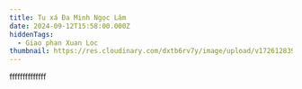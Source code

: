 ```yaml
---
title: Tu xá Đa Minh Ngọc Lâm
date: 2024-09-12T15:58:00.000Z
hiddenTags:
  - Giao phan Xuan Loc
thumbnail: https://res.cloudinary.com/dxtb6rv7y/image/upload/v1726128396/Ngoc_Lam_gyeoad.jpg
---
```

ffffffffffffff
